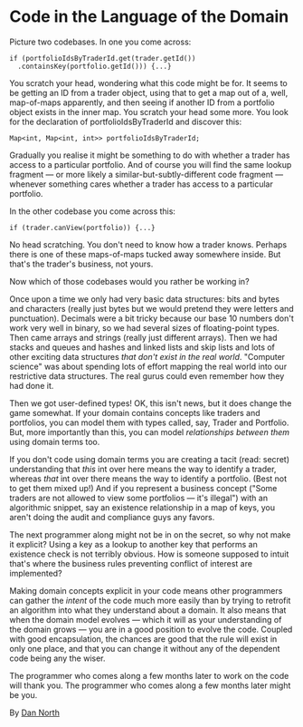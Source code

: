 # Code in the Language of the Domain

Picture two codebases. In one you come across:

```
if (portfolioIdsByTraderId.get(trader.getId())
  .containsKey(portfolio.getId())) {...}
```
  
You scratch your head, wondering what this code might be for. It seems to be getting an ID from a trader object, using that to get a map out of a, well, map-of-maps apparently, and then seeing if another ID from a portfolio object exists in the inner map. You scratch your head some more. You look for the declaration of portfolioIdsByTraderId and discover this:

```
Map<int, Map<int, int>> portfolioIdsByTraderId;
```

Gradually you realise it might be something to do with whether a trader has access to a particular portfolio. And of course you will find the same lookup fragment — or more likely a similar-but-subtly-different code fragment — whenever something cares whether a trader has access to a particular portfolio.

In the other codebase you come across this:

```
if (trader.canView(portfolio)) {...}
```

No head scratching. You don't need to know how a trader knows. Perhaps there is one of these maps-of-maps tucked away somewhere inside. But that's the trader's business, not yours.

Now which of those codebases would you rather be working in?

Once upon a time we only had very basic data structures: bits and bytes and characters (really just bytes but we would pretend they were letters and punctuation). Decimals were a bit tricky because our base 10 numbers don't work very well in binary, so we had several sizes of floating-point types. Then came arrays and strings (really just different arrays). Then we had stacks and queues and hashes and linked lists and skip lists and lots of other exciting data structures *that don't exist in the real world*. "Computer science" was about spending lots of effort mapping the real world into our restrictive data structures. The real gurus could even remember how they had done it.

Then we got user-defined types! OK, this isn't news, but it does change the game somewhat. If your domain contains concepts like traders and portfolios, you can model them with types called, say, Trader and Portfolio. But, more importantly than this, you can model *relationships between them* using domain terms too.

If you don't code using domain terms you are creating a tacit (read: secret) understanding that *this* int over here means the way to identify a trader, whereas *that* int over there means the way to identify a portfolio. (Best not to get them mixed up!) And if you represent a business concept ("Some traders are not allowed to view some portfolios — it's illegal") with an algorithmic snippet, say an existence relationship in a map of keys, you aren't doing the audit and compliance guys any favors.

The next programmer along might not be in on the secret, so why not make it explicit? Using a key as a lookup to another key that performs an existence check is not terribly obvious. How is someone supposed to intuit that's where the business rules preventing conflict of interest are implemented?

Making domain concepts explicit in your code means other programmers can gather the *intent* of the code much more easily than by trying to retrofit an algorithm into what they understand about a domain. It also means that when the domain model evolves — which it will as your understanding of the domain grows — you are in a good position to evolve the code. Coupled with good encapsulation, the chances are good that the rule will exist in only one place, and that you can change it without any of the dependent code being any the wiser.

The programmer who comes along a few months later to work on the code will thank you. The programmer who comes along a few months later might be you.

By [Dan North](http://programmer.97things.oreilly.com/wiki/index.php/Dan_North)